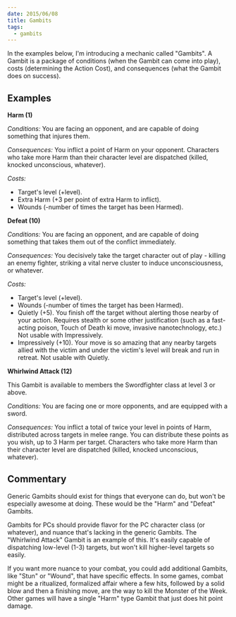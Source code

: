 ```yaml
---
date: 2015/06/08
title: Gambits
tags:
  - gambits
---
```


In the examples below, I'm introducing a mechanic called "Gambits". A Gambit is a package of conditions (when the Gambit can come into play), costs (determining the Action Cost), and consequences (what the Gambit does on success).

<!-- more -->

Examples
--------

**Harm (1)**

*Conditions:* You are facing an opponent, and are capable of doing something that injures them.

*Consequences:* You inflict a point of Harm on your opponent. Characters who take more Harm than their character level are dispatched (killed, knocked unconscious, whatever).

*Costs:*

* Target's level (+level).
* Extra Harm (+3 per point of extra Harm to inflict).
* Wounds (-number of times the target has been Harmed).

**Defeat (10)**

*Conditions:* You are facing an opponent, and are capable of doing something that takes them out of the conflict immediately.

*Consequences:* You decisively take the target character out of play - killing an enemy fighter, striking a vital nerve cluster to induce unconsciousness, or whatever.

*Costs:*

* Target's level (+level).
* Wounds (-number of times the target has been Harmed).
* Quietly (+5). You finish off the target without alerting those nearby of your action. Requires stealth or some other justification (such as a fast-acting poison, Touch of Death ki move, invasive nanotechnology, etc.) Not usable with Impressively.
* Impressively (+10). Your move is so amazing that any nearby targets allied with the victim and under the victim's level will break and run in retreat. Not usable with Quietly.

**Whirlwind Attack (12)**

This Gambit is available to members the Swordfighter class at level 3 or above.

*Conditions:* You are facing one or more opponents, and are equipped with a sword.

*Consequences:* You inflict a total of twice your level in points of Harm, distributed across targets in melee range. You can distribute these points as you wish, up to 3 Harm per target. Characters who take more Harm than their character level are dispatched (killed, knocked unconscious, whatever).

Commentary
----------

Generic Gambits should exist for things that everyone can do, but won't be especially awesome at doing. These would be the "Harm" and "Defeat" Gambits.

Gambits for PCs should provide flavor for the PC character class (or whatever), and nuance that's lacking in the generic Gambits. The "Whirlwind Attack" Gambit is an example of this. It's easily capable of dispatching low-level (1-3) targets, but won't kill higher-level targets so easily.

If you want more nuance to your combat, you could add additional Gambits, like "Stun" or "Wound", that have specific effects. In some games, combat might be a ritualized, formalized affair where a few hits, followed by a solid blow and then a finishing move, are the way to kill the Monster of the Week. Other games will have a single "Harm" type Gambit that just does hit point damage.
